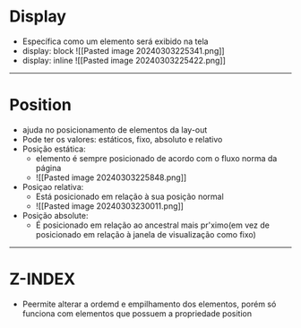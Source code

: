# Display
- Específica como um elemento será exibido na tela
-  display: block
![[Pasted image 20240303225341.png]]
- display: inline
![[Pasted image 20240303225422.png]]
---
# Position
- ajuda no posicionamento de elementos da lay-out
- Pode ter os valores: estáticos, fixo, absoluto e relativo
- Posição estática:
	- elemento é sempre posicionado de acordo com o fluxo norma da página
	- ![[Pasted image 20240303225848.png]]
- Posiçao relativa:
	- Está posicionado em relação à sua posição normal
	- ![[Pasted image 20240303230011.png]]
- Posição absolute:
	- É posicionado em relação ao ancestral mais pr'ximo(em vez de posicionado em relação à janela de visualização como fixo)
---
# Z-INDEX
- Peermite alterar a ordemd e empilhamento dos elementos, porém só funciona com elementos que possuem a propriedade position